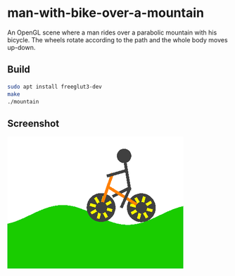 # man-with-bike-over-a-mountain

An OpenGL scene where a man rides over a parabolic mountain with his bicycle. The wheels rotate according to the path and the whole body moves up-down.

## Build

```bash
sudo apt install freeglut3-dev
make
./mountain
```

## Screenshot

![Mountain](mountain.png)
